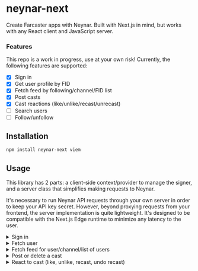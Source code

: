 # neynar-next

Create Farcaster apps with Neynar. Built with Next.js in mind, but works with any React client and JavaScript server.

### Features

This repo is a work in progress, use at your own risk! Currently, the following features are supported:

- [x] Sign in
- [x] Get user profile by FID
- [x] Fetch feed by following/channel/FID list
- [x] Post casts
- [x] Cast reactions (like/unlike/recast/unrecast)
- [ ] Search users
- [ ] Follow/unfollow

## Installation

```sh
npm install neynar-next viem
```

## Usage

This library has 2 parts: a client-side context/provider to manage the signer, and a server class that simplifies making requests to Neynar.

It's necessary to run Neynar API requests through your own server in order to keep your API key secret. However, beyond proxying requests from your frontend, the server implementation is quite lightweight. It's designed to be compatible with the Next.js Edge runtime to minimize any latency to the user.

<details>
<summary>Sign in</summary>

Add the provider:

```tsx
// app/layout.tsx - similar implementation for pages/_app.tsx

import { PropsWithChildren } from 'react'
import { NeynarProvider } from 'neynar-next'

export default function RootLayout({ children }: PropsWithChildren) {
  return (
    <html lang="en">
      <head />
      <body>
        <NeynarProvider>{children}</NeynarProvider>
      </body>
    </html>
  )
}
```

Set up the client and add the API to your server:

```ts
// lib/neynar.ts

import NeynarClient from 'neynar-next/server'

const neynarClient = new NeynarClient(
  process.env.NEYNAR_API_KEY!,
  BigInt(process.env.FARCASTER_FID!),
  process.env.FARCASTER_MNEMONIC!,
)

export default neynarClient
```

The client passes a query param of `?signer_uuid=XXX` and expects a Signer object back from the server.

<details>
<summary>`app` directory</summary>

```ts
// app/api/signer/route.ts

import { NextResponse } from 'next/server'
import { neynarClient } from '@/lib/neynar'

export const runtime = 'edge'

export async function GET(request: Request) {
  const { searchParams } = new URL(request.url)
  const signerUuid = searchParams.get('signer_uuid')
  if (!signerUuid)
    return new Response('signer_uuid query param is required', { status: 400 })
  const signer = await neynarClient.getSigner(signerUuid)

  return NextResponse.json(signer)
}

export async function POST() {
  const signer = await neynarClient.createSigner()
  return NextResponse.json(signer)
}
```

</details>

<details>
<summary>`pages` directory</summary>

```ts
// pages/api/signer.ts

import { NextApiRequest, NextApiResponse } from 'next'
import { neynarClient } from '@/lib/neynar'

export default async function handler(
  req: NextApiRequest,
  res: NextApiResponse,
) {
  switch (req.method) {
    case 'GET': {
      const signer = await neynarClient.getSigner(req.query.signer_uuid)
      res.status(200).json(signer)
      break
    }
    case 'POST': {
      const signer = await neynarClient.createSigner()
      res.status(201).json(signer)
    }
    default:
      res.status(405).end()
  }
}
```

</details>

It's possible to change the API path via the `NeynarProvider` `api` prop, if desired:

<details>
<summary>Customize API path</summary>

```tsx
// app/layout.tsx

import { PropsWithChildren } from 'react'
import { NeynarProvider } from 'neynar-next'

export default function RootLayout({ children }: PropsWithChildren) {
  return (
    <html lang="en">
      <head />
      <body>
        <NeynarProvider api="/api/neynar/signer">{children}</NeynarProvider>
      </body>
    </html>
  )
}
```

</details>

Then, use the hook in your app:

```tsx
'use client'

import { useSigner } from 'neynar-next'
import { useCallback } from 'react'

export default function LoginButton() {
  const { signer, isLoading, signIn } = useSigner()

  const handleClick = useCallback(() => void signIn(), [signIn])

  if (isLoading) return 'Loading...'

  switch (signer?.status) {
    case undefined:
      return <button onClick={handleClick}>Sign In</button>
    case 'generated':
      // This should never happen, unless the server fails while registering the signer
      throw new Error('Unregistered signer')
    case 'pending_approval':
      return (
        <>
          {/* See below */}
          <QRCodeModal signer={signer} />
          <button disabled>Loading</button>
        </>
      )
    case 'approved':
      return <div>Signed in as FID {signer?.fid}</div>
    case 'revoked':
      return <button onClick={handleClick}>Revoked. Sign In Again</button>
  }
}
```

After the user clicks the sign in button, you'll need to render a QR code so they can add the signer from the Warpcast mobile app. You can do this with a package like [`react-qr-code`](https://github.com/rosskhanas/react-qr-code):

```tsx
'use client'

import { useSigner } from 'neynar-next'
import QRCode from 'react-qr-code'

export default function QRCodeModal() {
  const { signer } = useSigner()

  if (signer?.status !== 'pending_approval') return null

  return (
    <div className="modal">
      <QRCode value={signer.signer_approval_url} />
    </div>
  )
}
```

</details>

<details>
<summary>Fetch user</summary>

After signing in, you'll likely want to fetch the user's profile so you can display their username and avatar. To do this, we need to create an API route and then fetch the user from the client:

```ts
type Props = {
  params: {
    fid: string
  }
}

export async function GET(request: Request, { params }: Props) {
  const fid = parseInt(params.fid)
  if (!fid) return new Response('fid is invalid', { status: 400 })

  // You can pass an optional viewer FID to get back the mutual following status as well, for example to display on another user's profile page
  // const { searchParams } = new URL(request.url)
  // const viewer = searchParams.get('viewer')

  const user = await neynarClient.getUserByFid(fid /*, viewer */)
  return NextResponse.json(signer)
}
```

This library is agnostic of your client data fetching solution. The example uses [`swr`](https://swr.vercel.app), but you can use [`react-query`](https://tanstack.com/query/v3/) or plain `fetch` if you'd like.

```tsx
'use client'

import { type User } from 'neynar-next/server'
import useSWRImmutable from 'swr/immutable'

export default function UserProfile() {
  const { signer } = useSigner()

  const { data } = useSWRImmutable<User, string>(
    signer?.status === 'approved' ? `/api/users/${signer.fid}` : null,
  )

  if (!data) return null

  return <div>{data.username}</div>
}
```

</details>

<details>
<summary>Fetch feed for user/channel/list of users</summary>

Add the API to your server:

```ts
// app/api/casts/route.ts

import { NextResponse } from 'next/server'
import { neynarClient } from '@/lib/neynar'

export async function GET(request: Request) {
  const { searchParams } = new URL(request.url)
  const fid = parseInt(searchParams.get('fid'))
  if (!fid) return new Response('fid query param is required', { status: 400 })
  const feed = await neynarClient.getFollowingFeed(fid)
  // Or you can get the feed for a channel/specific list of users:
  // const feed = await neynarClient.getChannelFeed(fid)
  // const feed = await neynarClient.getFeedForFids([10259]) // There seems to be a bug on the Neynar end where this fails with more than 1 FID
  return NextResponse.json(feed)
}
```

Then, hit the API from your client:

```tsx
'use client'

import { useSigner } from 'neynar-next'
import { FeedResponse, Signer } from 'neynar-next/server'
import { useCallback } from 'react'
import useSWRInfinite, { SWRInfiniteKeyLoader } from 'swr/infinite'

export default function Casts() {
  const { signer, isLoading: signerLoading } = useSigner()
  const { data, isLoading, error, size, setSize } = useSWRInfinite<
    FeedResponse,
    string
  >(getKey(signer))

  const loadMore = useCallback(
    () => setSize((current) => current + 1),
    [setSize],
  )

  if (signerLoading) return 'Loading'
  if (signer?.status !== 'approved') return 'Please sign in to view casts'

  return (
    <>
      {data?.map((page, index) =>
        page.casts.map((cast) => (
          <div key={cast.hash}>{/* render cast */}</div>
        )),
      )}
      {isLoading && 'Loading'}
      {error && <div>{error}</div>}
      <button onClick={loadMore}>Load More</button>
    </>
  )
}

const API_URL = '/api/casts'

function getKey(signer: Signer | null): SWRInfiniteKeyLoader<FeedResponse> {
  return (pageIndex, previousPageData) => {
    if (signer?.status !== 'approved') return null
    const params = new URLSearchParams({ fid: signer.fid.toString() })

    if (pageIndex === 0) return `${API_URL}?${params.toString()}`

    if (previousPageData && !previousPageData.next.cursor) return null

    if (previousPageData?.next.cursor)
      params.set('cursor', previousPageData.next.cursor)
    return `${API_URL}?${params.toString()}`
  }
}
```

</details>

<details>
<summary>Post or delete a cast</summary>

Add the API to your server:

```ts
// app/api/casts/route.ts

export async function POST(request: Request) {
  const { searchParams } = new URL(request.url)
  if (!searchParams.get('signerUuid'))
    return new Response('signerUuid query param is required', { status: 400 })

  const data = Object.fromEntries((await request.formData()).entries())
  if (!data.text) const { signerUuid, text } = parseResult.data
  await neynarClient.postCast(
    signerUuid,
    text,
    // { embeds: [{ url: '' }], parent: '' }
  )

  return NextResponse.json({}, { status: 201 })
}

// To delete a cast, use the same approach with `neynarClient.deleteCast(signerUuid, castHash)`
```

Then, hit the API from your client:

```tsx
'use client'

import { useSigner } from 'neynar-next'

export default function CastForm() {
  const { signer } = useSigner()

  const handleSubmit = useCallback(
    (event: FormEvent<HTMLFormElement>) => {
      event.preventDefault()

      if (signer?.status !== 'approved') return

      const params = new URLSearchParams({ signerUuid: arg.signer.signer_uuid })
      void fetch(`/api/casts?${params.toString()}`, {
        method: 'POST',
        body: new FormData(event.currentTarget),
      })
    },
    [signer, trigger],
  )

  return (
    <form onSubmit={handleSubmit}>
      <textarea name="text" />
      <button type="submit">Post</button>
    </form>
  )
}
```

</details>

<details>
<summary>React to cast (like, unlike, recast, undo recast)</summary>

Add the API to your server:

```ts
// app/api/casts/[hash]/{like,recast}/route.ts

import { NextResponse } from 'next/server'
import neynarClient from '@/lib/neynar'

type Props = {
  params: {
    hash: string
  }
}

export async function POST(request: Request, { params }: Props) {
  const searchParams = new URLSearchParams(request.url)
  await neynarClient.likeCast(searchParams.get('signerUuid'), params.hash)
  // await neynarClient.recastCast(searchParams.get('signerUuid'), params.hash)
  return NextResponse.json({}, { status: 201 })
}

export async function DELETE(request: Request, { params }: Props) {
  const searchParams = new URLSearchParams(request.url)
  await neynarClient.unlikeCast(searchParams.get('signerUuid'), params.hash)
  // await neynarClient.unrecastCast(searchParams.get('signerUuid'), params.hash)
  return NextResponse.json({}, { status: 204 })
}
```

Then, hit the API from your client:

```tsx
'use client'

import { useSigner } from 'neynar-next'

type LikeButtonProps = {
  cast: {
    hash: string
  }
}

export default function LikeButton({ cast }: LikeButtonProps) {
  const { signer } = useSigner()

  return (
    <button
      disabled={signer?.status !== 'approved' || isMutating}
      onClick={() =>
        fetch(`/api/casts/${cast.hash}/like?signerUuid=${signer.signer_uuid}`, {
          method: 'POST',
        })
      }
    >
      Like
    </button>
  )
}
```

</details>
